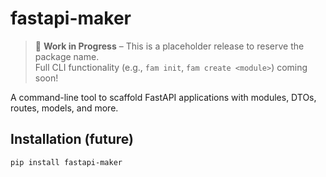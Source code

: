 # fastapi-maker

> 🚧 **Work in Progress** – This is a placeholder release to reserve the package name.  
> Full CLI functionality (e.g., `fam init`, `fam create <module>`) coming soon!

A command-line tool to scaffold FastAPI applications with modules, DTOs, routes, models, and more.

## Installation (future)

```bash
pip install fastapi-maker
